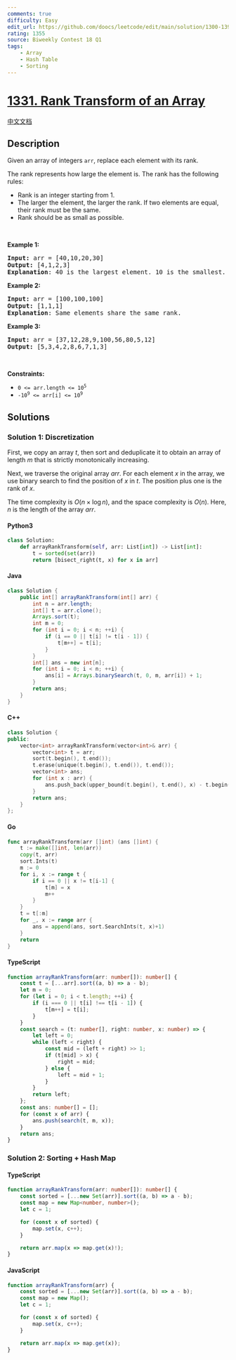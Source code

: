 ```yaml
---
comments: true
difficulty: Easy
edit_url: https://github.com/doocs/leetcode/edit/main/solution/1300-1399/1331.Rank%20Transform%20of%20an%20Array/README_EN.md
rating: 1355
source: Biweekly Contest 18 Q1
tags:
    - Array
    - Hash Table
    - Sorting
---
```


<!-- problem:start -->

# [1331. Rank Transform of an Array](https://leetcode.com/problems/rank-transform-of-an-array)

[中文文档](/solution/1300-1399/1331.Rank%20Transform%20of%20an%20Array/README.md)

## Description

<!-- description:start -->

<p>Given an array of integers&nbsp;<code>arr</code>, replace each element with its rank.</p>

<p>The rank represents how large the element is. The rank has the following rules:</p>

<ul>
	<li>Rank is an integer starting from 1.</li>
	<li>The larger the element, the larger the rank. If two elements are equal, their rank must be the same.</li>
	<li>Rank should be as small as possible.</li>
</ul>

<p>&nbsp;</p>
<p><strong class="example">Example 1:</strong></p>

<pre>
<strong>Input:</strong> arr = [40,10,20,30]
<strong>Output:</strong> [4,1,2,3]
<strong>Explanation</strong>: 40 is the largest element. 10 is the smallest. 20 is the second smallest. 30 is the third smallest.</pre>

<p><strong class="example">Example 2:</strong></p>

<pre>
<strong>Input:</strong> arr = [100,100,100]
<strong>Output:</strong> [1,1,1]
<strong>Explanation</strong>: Same elements share the same rank.
</pre>

<p><strong class="example">Example 3:</strong></p>

<pre>
<strong>Input:</strong> arr = [37,12,28,9,100,56,80,5,12]
<strong>Output:</strong> [5,3,4,2,8,6,7,1,3]
</pre>

<p>&nbsp;</p>
<p><strong>Constraints:</strong></p>

<ul>
	<li><code>0 &lt;= arr.length &lt;= 10<sup>5</sup></code></li>
	<li><code>-10<sup>9</sup>&nbsp;&lt;= arr[i] &lt;= 10<sup>9</sup></code></li>
</ul>

<!-- description:end -->

## Solutions

<!-- solution:start -->

### Solution 1: Discretization

First, we copy an array $t$, then sort and deduplicate it to obtain an array of length $m$ that is strictly monotonically increasing.

Next, we traverse the original array $arr$. For each element $x$ in the array, we use binary search to find the position of $x$ in $t$. The position plus one is the rank of $x$.

The time complexity is $O(n \times \log n)$, and the space complexity is $O(n)$. Here, $n$ is the length of the array $arr$.

<!-- tabs:start -->

#### Python3

```python
class Solution:
    def arrayRankTransform(self, arr: List[int]) -> List[int]:
        t = sorted(set(arr))
        return [bisect_right(t, x) for x in arr]
```

#### Java

```java
class Solution {
    public int[] arrayRankTransform(int[] arr) {
        int n = arr.length;
        int[] t = arr.clone();
        Arrays.sort(t);
        int m = 0;
        for (int i = 0; i < n; ++i) {
            if (i == 0 || t[i] != t[i - 1]) {
                t[m++] = t[i];
            }
        }
        int[] ans = new int[n];
        for (int i = 0; i < n; ++i) {
            ans[i] = Arrays.binarySearch(t, 0, m, arr[i]) + 1;
        }
        return ans;
    }
}
```

#### C++

```cpp
class Solution {
public:
    vector<int> arrayRankTransform(vector<int>& arr) {
        vector<int> t = arr;
        sort(t.begin(), t.end());
        t.erase(unique(t.begin(), t.end()), t.end());
        vector<int> ans;
        for (int x : arr) {
            ans.push_back(upper_bound(t.begin(), t.end(), x) - t.begin());
        }
        return ans;
    }
};
```

#### Go

```go
func arrayRankTransform(arr []int) (ans []int) {
	t := make([]int, len(arr))
	copy(t, arr)
	sort.Ints(t)
	m := 0
	for i, x := range t {
		if i == 0 || x != t[i-1] {
			t[m] = x
			m++
		}
	}
	t = t[:m]
	for _, x := range arr {
		ans = append(ans, sort.SearchInts(t, x)+1)
	}
	return
}
```

#### TypeScript

```ts
function arrayRankTransform(arr: number[]): number[] {
    const t = [...arr].sort((a, b) => a - b);
    let m = 0;
    for (let i = 0; i < t.length; ++i) {
        if (i === 0 || t[i] !== t[i - 1]) {
            t[m++] = t[i];
        }
    }
    const search = (t: number[], right: number, x: number) => {
        let left = 0;
        while (left < right) {
            const mid = (left + right) >> 1;
            if (t[mid] > x) {
                right = mid;
            } else {
                left = mid + 1;
            }
        }
        return left;
    };
    const ans: number[] = [];
    for (const x of arr) {
        ans.push(search(t, m, x));
    }
    return ans;
}
```

<!-- tabs:end -->

<!-- solution:end -->

<!-- solution:start -->

### Solution 2: Sorting + Hash Map

<!-- tabs:start -->

#### TypeScript

```ts
function arrayRankTransform(arr: number[]): number[] {
    const sorted = [...new Set(arr)].sort((a, b) => a - b);
    const map = new Map<number, number>();
    let c = 1;

    for (const x of sorted) {
        map.set(x, c++);
    }

    return arr.map(x => map.get(x)!);
}
```

#### JavaScript

```js
function arrayRankTransform(arr) {
    const sorted = [...new Set(arr)].sort((a, b) => a - b);
    const map = new Map();
    let c = 1;

    for (const x of sorted) {
        map.set(x, c++);
    }

    return arr.map(x => map.get(x));
}
```

<!-- tabs:end -->

<!-- solution:end -->

<!-- problem:end -->
